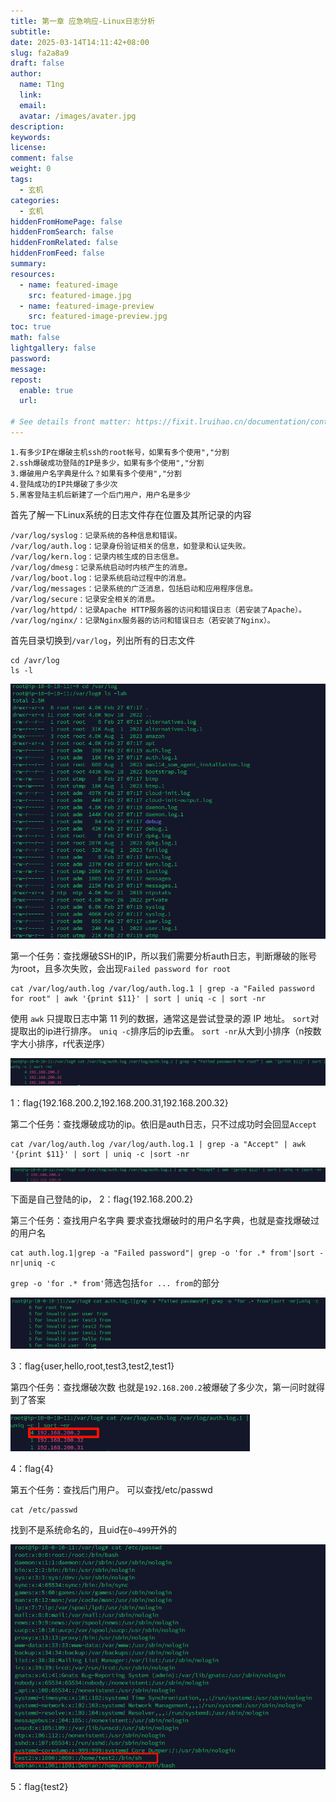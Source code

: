 ```yaml
---
title: 第一章 应急响应-Linux日志分析
subtitle:
date: 2025-03-14T14:11:42+08:00
slug: fa2a8a9
draft: false
author:
  name: T1ng
  link:
  email:
  avatar: /images/avater.jpg
description:
keywords:
license:
comment: false
weight: 0
tags:
  - 玄机
categories:
  - 玄机
hiddenFromHomePage: false
hiddenFromSearch: false
hiddenFromRelated: false
hiddenFromFeed: false
summary:
resources:
  - name: featured-image
    src: featured-image.jpg
  - name: featured-image-preview
    src: featured-image-preview.jpg
toc: true
math: false
lightgallery: false
password:
message:
repost:
  enable: true
  url:

# See details front matter: https://fixit.lruihao.cn/documentation/content-management/introduction/#front-matter
---
```


<!--more-->

<!-- Place resource files in the current article directory and reference them using relative paths, like this: `![alt](images/screenshot.jpg)`. -->

```
1.有多少IP在爆破主机ssh的root帐号，如果有多个使用","分割
2.ssh爆破成功登陆的IP是多少，如果有多个使用","分割
3.爆破用户名字典是什么？如果有多个使用","分割
4.登陆成功的IP共爆破了多少次
5.黑客登陆主机后新建了一个后门用户，用户名是多少
```

首先了解一下Linux系统的日志文件存在位置及其所记录的内容

```
/var/log/syslog：记录系统的各种信息和错误。
/var/log/auth.log：记录身份验证相关的信息，如登录和认证失败。
/var/log/kern.log：记录内核生成的日志信息。
/var/log/dmesg：记录系统启动时内核产生的消息。
/var/log/boot.log：记录系统启动过程中的消息。
/var/log/messages：记录系统的广泛消息，包括启动和应用程序信息。
/var/log/secure：记录安全相关的消息。
/var/log/httpd/：记录Apache HTTP服务器的访问和错误日志（若安装了Apache）。
/var/log/nginx/：记录Nginx服务器的访问和错误日志（若安装了Nginx）。
```

首先目录切换到`/var/log`，列出所有的日志文件

```
cd /avr/log
ls -l
```



![](images/aa93437f8ad51b6c5d06e19cf84e7289.png)

第一个任务：查找爆破SSH的IP，所以我们需要分析auth日志，判断爆破的账号为root，且多次失败，会出现`Failed password for root`

```
cat /var/log/auth.log /var/log/auth.log.1 | grep -a "Failed password for root" | awk '{print $11}' | sort | uniq -c | sort -nr
```

使用 `awk` 只提取日志中第 11 列的数据，通常这是尝试登录的源 IP 地址。
`sort`对提取出的ip进行排序。
`uniq -c`排序后的ip去重。
`sort -nr`从大到小排序（n按数字大小排序，r代表逆序）

![](images/d35521cd6637cd8e0136362e8965c386.png)

1：flag{192.168.200.2,192.168.200.31,192.168.200.32}

第二个任务：查找爆破成功的ip。依旧是auth日志，只不过成功时会回显`Accept`

```
cat /var/log/auth.log /var/log/auth.log.1 | grep -a "Accept" | awk '{print $11}' | sort | uniq -c |sort -nr
```



![](images/6b46aaf58995bf585f22a27624b61564.png)

下面是自己登陆的ip，
2：flag{192.168.200.2}

第三个任务：查找用户名字典
要求查找爆破时的用户名字典，也就是查找爆破过的用户名

```
cat auth.log.1|grep -a "Failed password"| grep -o 'for .* from'|sort -nr|uniq -c
```

`grep -o 'for .* from'`筛选包括`for ... from`的部分

![](images/5abb4434bdd0c4416000509b013a6462.png)

3：flag{user,hello,root,test3,test2,test1}

第四个任务：查找爆破次数
也就是`192.168.200.2`被爆破了多少次，第一问时就得到了答案

![](images/f94e277138d75a3c8702098878c0a04f.png)

4：flag{4}

第五个任务：查找后门用户。
可以查找/etc/passwd

```
cat /etc/passwd
```

找到不是系统命名的，且uid在`0~499`开外的

![](images/c2315446921cbfe8f501a1bd195ee38a.png)

5：flag{test2}
